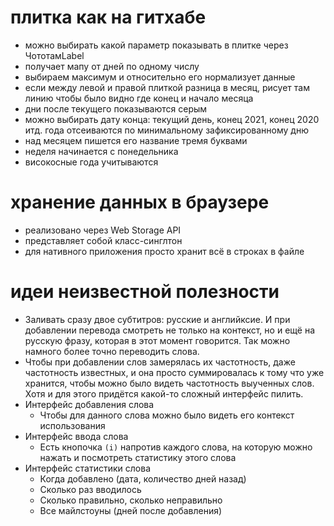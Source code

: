 # плитка как на гитхабе

* можно выбирать какой параметр показывать в плитке через ЧототамLabel
* получает мапу от дней по одному числу
* выбираем максимум и относительно его нормализует данные
* если между левой и правой плиткой разница в месяц, рисует там линию чтобы было видно где конец и начало месяца
* дни после текущего показываются серым
* можно выбирать дату конца: текущий день, конец 2021, конец 2020 итд. года отсеиваются по минимальному зафиксированному дню
* над месяцем пишется его название тремя буквами
* неделя начинается с понедельника
* високосные года учитываются

# хранение данных в браузере

* реализовано через Web Storage API
* представляет собой класс-синглтон
* для нативного приложения просто хранит всё в строках в файле 

# идеи неизвестной полезности

* Заливать сразу двое субтитров: русские и английксие. И при добавлении перевода смотреть не только на контекст, но и ещё на русскую фразу, которая в этот момент говорится. Так можно намного более точно переводить слова.
* Чтобы при добавлении слов замерялась их частотность, даже частотность известных, и она просто суммировалась к тому что уже хранится, чтобы можно было видеть частотность выученных слов. Хотя и для этого придётся какой-то сложный интерфейс пилить.
* Интерфейс добавления слова
  * Чтобы для данного слова можно было видеть его контекст использования
* Интерфейс ввода слова
  * Есть кнопочка `(i)` напротив каждого слова, на которую можно нажать и посмотреть статистику этого слова
* Интерфейс статистики слова
  * Когда добавлено (дата, количество дней назад)
  * Сколько раз вводилось
  * Сколько правильно, сколько неправильно
  * Все майлстоуны (дней после добавления)